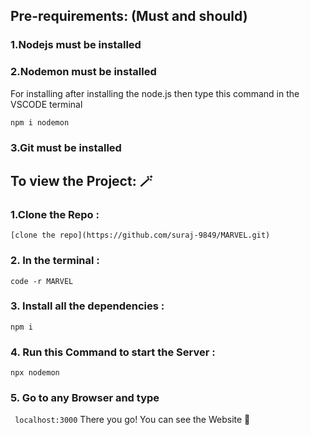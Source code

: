## Pre-requirements: (Must and should)

### 1.Nodejs must be installed
### 2.Nodemon must be installed 
 For installing after installing the node.js then type this command in the VSCODE terminal

 ``` npm i nodemon ```
### 3.Git must be installed 

## To view the Project: 🪄

### 1.Clone the Repo :
 ```[clone the repo](https://github.com/suraj-9849/MARVEL.git)```
### 2. In the terminal :
  ```code -r MARVEL```
### 3. Install all the dependencies :
``` npm i ```
### 4. Run this Command to start the Server :
``` npx nodemon ```
### 5. Go to any Browser and type 
``` localhost:3000```
There you go! You can see the Website 🚀

